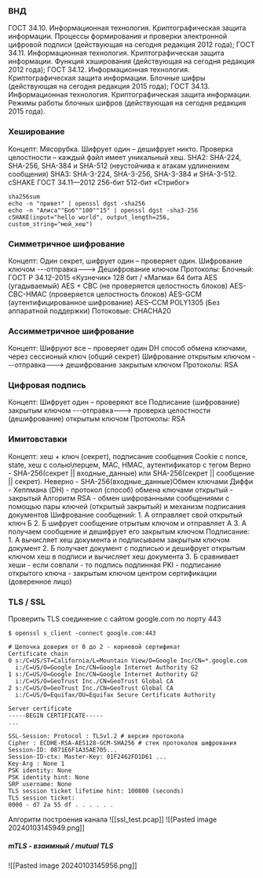 ### ВНД
ГОСТ 34.10. Информационная технология. Криптографическая защита информации. Процессы формирования и проверки электронной цифровой подписи (действующая на сегодня редакция 2012 года);
ГОСТ 34.11. Информационная технология. Криптографическая защита информации. Функция хэширования (действующая на сегодня редакция 2012 года);
ГОСТ 34.12. Информационная технология. Криптографическая защита информации. Блочные шифры (действующая на сегодня редакция 2015 года);
ГОСТ 34.13. Информационная технология. Криптографическая защита информации. Режимы работы блочных шифров (действующая на сегодня редакция 2015 года).

### Хеширование
Концепт: Мясорубка. Шифрует один – дешифрует никто.
Проверка целостности – каждый файл имеет уникальный хеш.
SHA2: SHA-224, SHA-256, SHA-384 и SHA-512 (неустойчива к атакам удлинением сообщения)
SHA3: SHA-3-224, SHA-3-256, SHA-3-384 и SHA-3-512.
cSHAKE
ГОСТ 34.11—2012 256-бит 512-бит «Стрибог»
```
sha256sum
echo -n "привет" | openssl dgst -sha256
echo -n "Алиса""Боб""100""15" | openssl dgst -sha3-256
cSHAKE(input="hello world", output_length=256, custom_string="мой_хеш")
```

### Симметричное шифрование
Концепт: Один секрет, шифрует один – проверяет один.
Шифрование ключом ---отправка---> Дешифрование ключом
Протоколы:
Блочный:
ГОСТ Р 34.12-2015 «Кузнечик» 128 бит / «Магма» 64 бита
AES (угадываемый)
AES + CBC (не проверяется целостность блоков)
AES-CBC-HMAC (проверяется целостность блоков)
AES-GCM (аутентифицированное шифрование)
AES–CCM
POLY1305 (Без аппаратной поддержки)
Потоковые:
CHACHA20

### Ассимметричное шифрование
Концепт: Шифруют все – проверяет один
DH способ обмена ключами, через сессионый ключ (общий секрет)
Шифрование открытым ключом ---отправка---> дешифрование закрытым ключом
Протоколы: RSA

### Цифровая подпись
Концепт: Шифрует один – проверяют все
Подписание (шифрование) закрытым ключом ---отправка---> проверка целостности (дешифрование) открытым ключом
Протоколы: RSA

### Имитовставки
Концепт: хеш + ключ (секрет), подписание сообщения
Cookie c nonce, state, хеш с солью\перцем, MAC, HMAC, аутентификатор с тегом
Верно - SHA-256(секрет || входные_данные) или SHA-256(секрет || сообщение || секрет).
Неверно - SHA-256(входные_данные)Обмен ключами Диффи - Хеппмана (DH) - протокол (способ) обмена ключами открытый - закрытый
Алгоритм RSA - обмен шифрованными сообщениями с помощью пары ключей (открытый закрытый) и механизм подписания документов
Шифрование сообщений:
		1. А отправляет свой открытый ключ Б
		2. Б шифрует сообщение отрытым ключом и отправляет А
		3. А получаем сообщение и дешифрует его закрытым ключом
Подписание:
		1. А вычисляет хеш документа и подписываем закрытым ключом документ
		2. Б получает документ с подписью и дешифрует открытым ключом хеш в подписи и вычисляет хеш документа
		3. Б сравнивает хеши - если совпали - то подпись подлинная
PKI - подписание открытого ключа - закрытым ключом центром сертификации (доверенное лицо)

### TLS / SSL
Проверить TLS соединение с сайтом google.com по порту 443
```
$ openssl s_client -connect google.com:443

# Цепочка доверия от 0 до 2 - корневой сертификат
Certificate chain 
0 s:/C=US/ST=California/L=Mountain View/O=Google Inc/CN=*.google.com 
  i:/C=US/O=Google Inc/CN=Google Internet Authority G2
1 s:/C=US/O=Google Inc/CN=Google Internet Authority G2 
  i:/C=US/O=GeoTrust Inc./CN=GeoTrust Global СА
2 s:/C=US/O=GeoTrust Inc./CN=GeoTrust Global СА 
  i:/C=US/O=Equifax/OU=Equifax Secure Certificate Authority

Server certificate
-----BEGIN CERTIFICATE-----
...

SSL-Session: Protocol : TLSvl.2 # версия протокола
Cipher : ECDHE-RSA-AES128-GCM-SHA256 # стек протоколов шифрования
Session-ID: 0871Е6F1А35АЕ705...
Session-ID-ctx: Master-Key: 01F2462FD1D61 ... 
Key-Arg : None 1
PSK identity: None 
PSK identity hint: None 
SRP username: None 
TLS session ticket lifetime hint: 100800 (seconds) 
TLS session ticket:
0000 - d7 2а 55 df . . . . . .
```

Алгоритм построения канала
![[ssl_test.pcap]]
![[Pasted image 20240103145949.png]]
##### mTLS - взаимный / mutual TLS
![[Pasted image 20240103145956.png]]

